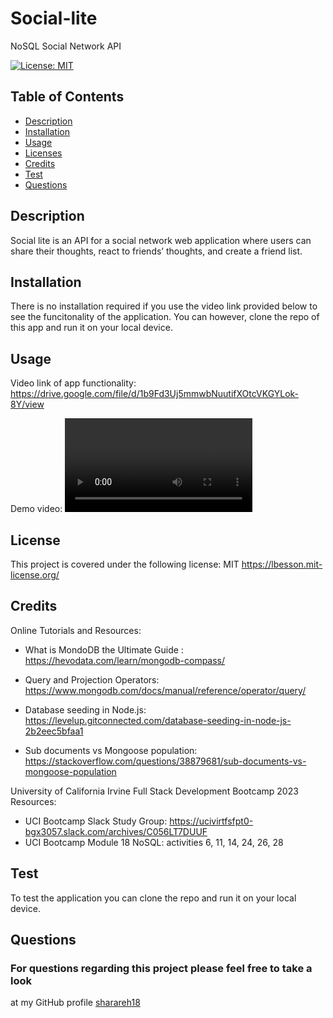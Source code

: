 # Social-lite
 NoSQL Social Network API

[![License: MIT](https://img.shields.io/badge/License-MIT-yellow.svg)](https://opensource.org/licenses/MIT)

  ## Table of Contents
  * [Description](#description)
  * [Installation](#installation)
  * [Usage](#usage)
  * [Licenses](#license)
  * [Credits](#credits)
  * [Test](#test)
  * [Questions](#questions)
  
  ## Description
  Social lite is an API for a social network web application where users can share their thoughts, react to friends’ thoughts, and create a friend list.
  ## Installation
  There is no installation required if you use the video link provided below to see the funcitonality of the application. You can however, clone the repo of this app and run it on your local device.  

  ## Usage
  
Video link of app functionality:
https://drive.google.com/file/d/1b9Fd3Uj5mmwbNuutifXOtcVKGYLok-8Y/view


Demo video:
<video src="Social-lite-1.mp4" controls title="Title"></video>

  ## License
  This project is covered under the following license: MIT
  https://lbesson.mit-license.org/

  ## Credits
  Online Tutorials and Resources:

-  What is MondoDB the Ultimate Guide : https://hevodata.com/learn/mongodb-compass/

-  Query and Projection Operators: https://www.mongodb.com/docs/manual/reference/operator/query/
-  Database seeding in Node.js:  https://levelup.gitconnected.com/database-seeding-in-node-js-2b2eec5bfaa1
-  Sub documents vs Mongoose population: https://stackoverflow.com/questions/38879681/sub-documents-vs-mongoose-population


University of California Irvine Full Stack Development Bootcamp 2023 Resources:

-  UCI Bootcamp Slack Study Group:  https://ucivirtfsfpt0-bgx3057.slack.com/archives/C056LT7DUUF
-  UCI Bootcamp Module 18 NoSQL: activities 6, 11, 14, 24, 26, 28
  

  ## Test
  To test the application you can clone the repo and run it on your local device.  

  ## Questions
  ### For questions regarding this project please feel free to take a look 
  at my GitHub profile [sharareh18](https://github.com/sharareh18) 